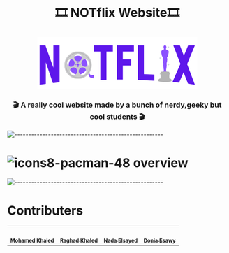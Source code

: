 <H1 align="center">

 🎞 NOTflix Website🎞
 </H1>
<div align="center">
  <img src="https://raw.githubusercontent.com/DoniaEsawi/NotFlix/main/logo.png" alt=""/>
 </div>
 
 <h3 align="center">🎬 A really cool website made by a bunch of nerdy,geeky but cool students 🎬</h4>

![-----------------------------------------------------](https://i.ibb.co/KxX1cjt/upload-91aec5929c0f853dad72f5540ddb409e-1.png)




<H1>
<img src="https://i.ibb.co/dLNFXqx/icons8-pacman-48.png" alt="icons8-pacman-48" border="0" width=32px/> overview
 </H1>
 
![-----------------------------------------------------](https://i.ibb.co/KxX1cjt/upload-91aec5929c0f853dad72f5540ddb409e-1.png)


<h1 >Contributers  <img src="https://raw.githubusercontent.com/seanprashad/slackmoji/master/emoji/blob/blob-high-five.png" width=40px  alt=""/>  </h1>
<div align="center">
<table>
  <tr>
    <td align="center"><a href="https://github.com/MohamedElhadidy001"><img src="https://avatars.githubusercontent.com/u/56936494?v=4" width="100px;" alt=""/><br /><sub><b>Mohamed Khaled</b></sub></a><br />
    </td><td align="center"><a href="https://github.com/Raghad-Khaled"><img src="https://avatars.githubusercontent.com/u/60848147?v=4" width="100px;" alt=""/><br /><sub><b>Raghad Khaled</b></sub></a><br />
    </td><td align="center"><a href="https://github.com/nadaelsayed11"><img src="https://avatars.githubusercontent.com/u/49396399?v=4" width="100px;" alt=""/><br /><sub><b>Nada Elsayed</b></sub></a><br />
    </td> <td align="center"><a href="https://github.com/DoniaEsawi"><img src="https://avatars.githubusercontent.com/u/56982963?v=4" width="100px;" alt=""/><br /><sub><b>Donia Esawy</b></sub></a><br />
    </td>
    </tr>
  </table>
</div>
